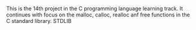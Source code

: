 This is the 14th project in the C programming language learning track.
It continues with focus on the malloc, calloc, realloc anf free functions in the C standard library.
STDLIB

